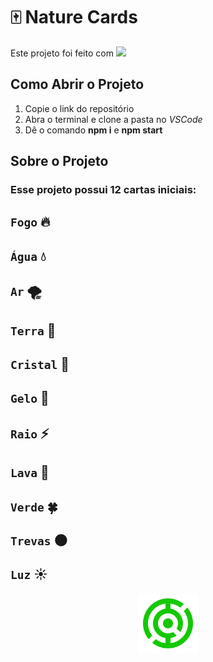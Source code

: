 # 🀄 Nature Cards

Este projeto foi feito com [<img src="https://img.shields.io/badge/-React-20232A?style=flat-square&logo=react&logoColor=61DAFB"/>](https://react.dev/learn) 

## Como Abrir o Projeto

<ol>
<li>Copie o link do repositório</li>
<li>Abra o terminal e clone a pasta no <i>VSCode</i></li>
<li>Dê o comando <b>npm i</b> e <b>npm start</b></li>
</ol>

## Sobre o Projeto

### Esse projeto possui 12 cartas iniciais:

## `Fogo` 🔥
## `Água` 💧
## `Ar` 🌪
## `Terra` 🌄
## `Cristal` 💎
## `Gelo` 🧊
## `Raio` ⚡​
## `Lava` ​🌋​
## `Verde` ​🍀​
## `Trevas` 🌑​
## `Luz` ☀️​

<div align="center">
<img alt="logo" src="./logo.png">
</div>
